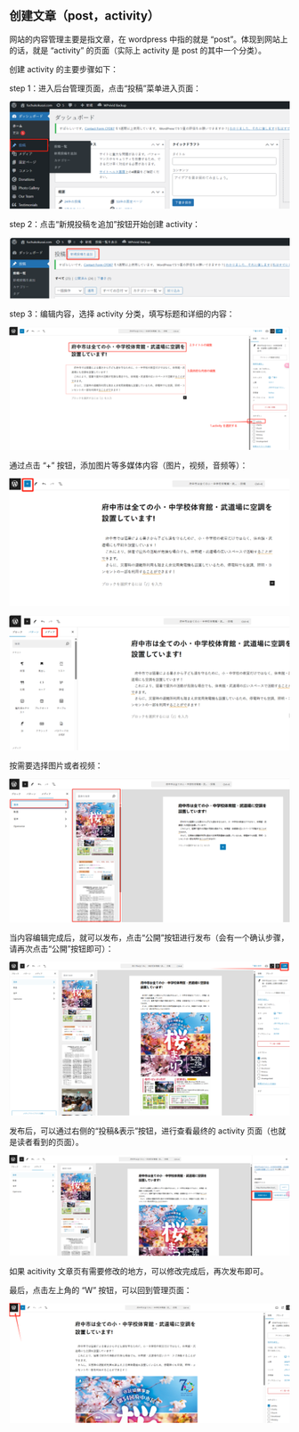## 创建文章（post，activity）

网站的内容管理主要是指文章，在 wordpress 中指的就是 “post”。体现到网站上的话，就是 “activity” 的页面（实际上 activity 是 post 的其中一个分类）。

创建 activity 的主要步骤如下：

step 1：进入后台管理页面，点击“投稿”菜单进入页面：

![createActivityBtn1](../../images/image-21.png)

step 2：点击“新規投稿を追加”按钮开始创建 activity：

![clickCreatePostBtn2](../../images/image-23.png)

step 3：编辑内容，选择 activity 分类，填写标题和详细的内容：

![editPost1002](../../images/image-22.png)

通过点击 “+” 按钮，添加图片等多媒体内容（图片，视频，音频等）：

![mideaAddBtn1](../../images/image-24.png)

![mideaAddBtn2](../../images/image-25.png)

按需要选择图片或者视频：

![chooseImageOrVideo](../../images/image-26.png)

当内容编辑完成后，就可以发布，点击“公開”按钮进行发布（会有一个确认步骤，请再次点击“公開”按钮即可）：

![publishBtn1](../../images/image-27.png)

发布后，可以通过右侧的“投稿&表示”按钮，进行查看最终的 activity 页面（也就是读者看到的页面）。

![checkPostPage](../../images/image-28.png)

如果 acitivity 文章页有需要修改的地方，可以修改完成后，再次发布即可。

最后，点击左上角的 “W” 按钮，可以回到管理页面：

![backintoAdminPage1](../../images/image-29.png)
